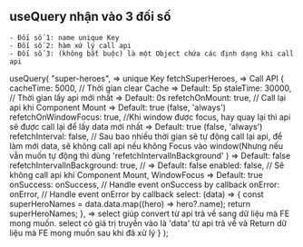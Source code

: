 ## useQuery nhận vào 3 đối số
    - Đối số 1: name unique Key
    - Đối số 2: hàm xứ lý call api
    - Đối số 3: (không bắt buộc) là một Object chứa các định dạng khi call api

useQuery(
"super-heroes", => unique Key
fetchSuperHeroes, => Call API
{
    cacheTime: 5000, // Thời gian clear Cache => Default: 5p
    staleTime: 30000, // Thời gian lấy api mới nhất => Default: 0s
    refetchOnMount: true, // Call lại api khi Component Mount => Default: true (false, 'always')
    refetchOnWindowFocus: true, //Khi window được focus, hay quay lại thì api sẽ được call lại để lấy data mới nhất => Default: true (false, 'always')
    refetchInterval: false, // Sau bao nhiều thời gian sẽ tự động call lại api, để làm mới data, sẽ không call api nếu không Focus vào window(Nhưng nếu vẫn muốn tự động thì dùng 'refetchIntervalInBackground' ) => Default: false
    refetchIntervalInBackground: true, // => Default: false
    enabled: false, // Sẽ không call api khi Component Mount, WindowFocus => Default: true
    onSuccess: onSuccess, // Handle event onSuccess by callback
    onError: onError, // Handle event onError by callback
    select: (data) => {
        const superHeroNames = data.data.map((hero) => hero?.name);
        return superHeroNames;
        },
    => select giúp convert từ api trả về sang dữ liệu mà FE mong muốn. select có giá trị truyền vào là 'data' từ api trả về và Return dữ liệu mà FE mong muốn sau khi đã xử lý
}
);
